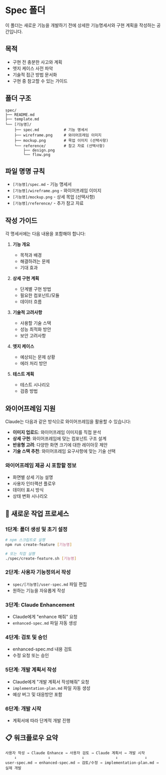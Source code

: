 # Spec 폴더

이 폴더는 새로운 기능을 개발하기 전에 상세한 기능명세서와 구현 계획을 작성하는 공간입니다.

## 목적

- 구현 전 충분한 사고와 계획
- 엣지 케이스 사전 파악
- 기술적 접근 방법 문서화
- 구현 중 참고할 수 있는 가이드

## 폴더 구조

```
spec/
├── README.md
├── template.md
└── [기능명]/
    ├── spec.md           # 기능 명세서
    ├── wireframe.png     # 와이어프레임 이미지
    ├── mockup.png        # 목업 이미지 (선택사항)
    └── reference/        # 참고 자료 (선택사항)
        ├── design.png
        └── flow.png
```

## 파일 명명 규칙

- `[기능명]/spec.md` - 기능 명세서
- `[기능명]/wireframe.png` - 와이어프레임 이미지
- `[기능명]/mockup.png` - 상세 목업 (선택사항)
- `[기능명]/reference/` - 추가 참고 자료

## 작성 가이드

각 명세서에는 다음 내용을 포함해야 합니다:

1. **기능 개요**
   - 목적과 배경
   - 해결하려는 문제
   - 기대 효과

2. **상세 구현 계획**
   - 단계별 구현 방법
   - 필요한 컴포넌트/모듈
   - 데이터 흐름

3. **기술적 고려사항**
   - 사용할 기술 스택
   - 성능 최적화 방안
   - 보안 고려사항

4. **엣지 케이스**
   - 예상되는 문제 상황
   - 에러 처리 방안

5. **테스트 계획**
   - 테스트 시나리오
   - 검증 방법

## 와이어프레임 지원

Claude는 다음과 같은 방식으로 와이어프레임을 활용할 수 있습니다:

- **이미지 업로드**: 와이어프레임 이미지를 직접 분석
- **상세 구현**: 와이어프레임에 맞는 컴포넌트 구조 설계
- **반응형 고려**: 다양한 화면 크기에 대한 레이아웃 제안
- **기술 스택 추천**: 와이어프레임 요구사항에 맞는 기술 선택

### 와이어프레임 제공 시 포함할 정보
- 화면별 상세 기능 설명
- 사용자 인터랙션 플로우
- 데이터 표시 방식
- 상태 변화 시나리오

## 🔄 새로운 작업 프로세스

### 1단계: 폴더 생성 및 초기 설정
```bash
# npm 스크립트로 실행
npm run create-feature [기능명]

# 또는 직접 실행
./spec/create-feature.sh [기능명]
```

### 2단계: 사용자 기능정의서 작성
- `spec/[기능명]/user-spec.md` 파일 편집
- 원하는 기능을 자유롭게 작성

### 3단계: Claude Enhancement
- Claude에게 "enhance 해줘" 요청
- `enhanced-spec.md` 파일 자동 생성

### 4단계: 검토 및 승인
- enhanced-spec.md 내용 검토
- 수정 요청 또는 승인

### 5단계: 개발 계획서 작성
- Claude에게 "개발 계획서 작성해줘" 요청
- `implementation-plan.md` 파일 자동 생성
- 예상 버그 및 대응방안 포함

### 6단계: 개발 시작
- 계획서에 따라 단계적 개발 진행

## 📋 워크플로우 요약

```
사용자 작성 → Claude Enhance → 사용자 검토 → Claude 계획서 → 개발 시작
    ↓              ↓              ↓              ↓            ↓
user-spec.md → enhanced-spec.md → 검토/수정 → implementation-plan.md → 실제 개발
```